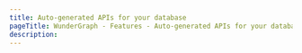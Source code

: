 ```yaml
---
title: Auto-generated APIs for your database
pageTitle: WunderGraph - Features - Auto-generated APIs for your database
description:
---
```

